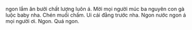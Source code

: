 ngon lắm ăn bưởi chất lượng luôn á. Mời mọi người múc ba nguyên con gà luộc baby nha. Chén muối chấm. Ui cái đằng trước nha.
Ngon nước ngon á mọi người ơi.
Ngon. Quá ngon.